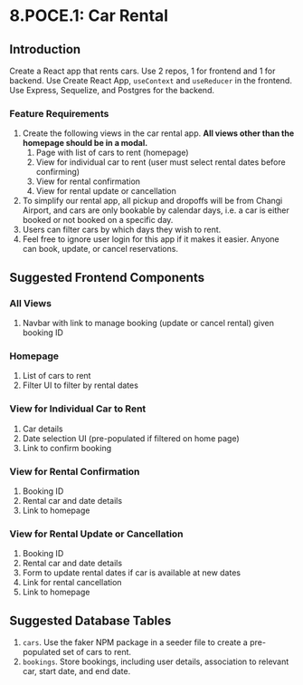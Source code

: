 # 8.POCE.1: Car Rental

## Introduction

Create a React app that rents cars. Use 2 repos, 1 for frontend and 1 for backend. Use Create React App, `useContext` and `useReducer` in the frontend. Use Express, Sequelize, and Postgres for the backend.

### Feature Requirements

1. Create the following views in the car rental app. **All views other than the homepage should be in a modal.**
   1. Page with list of cars to rent \(homepage\)
   2. View for individual car to rent \(user must select rental dates before confirming\)
   3. View for rental confirmation
   4. View for rental update or cancellation
2. To simplify our rental app, all pickup and dropoffs will be from Changi Airport, and cars are only bookable by calendar days, i.e. a car is either booked or not booked on a specific day.
3. Users can filter cars by which days they wish to rent.
4. Feel free to ignore user login for this app if it makes it easier. Anyone can book, update, or cancel reservations.

## Suggested Frontend Components

### All Views

1. Navbar with link to manage booking \(update or cancel rental\) given booking ID

### Homepage

1. List of cars to rent
2. Filter UI to filter by rental dates

### View for Individual Car to Rent

1. Car details
2. Date selection UI \(pre-populated if filtered on home page\)
3. Link to confirm booking

### View for Rental Confirmation

1. Booking ID
2. Rental car and date details
3. Link to homepage

### View for Rental Update or Cancellation

1. Booking ID
2. Rental car and date details
3. Form to update rental dates if car is available at new dates
4. Link for rental cancellation
5. Link to homepage

## Suggested Database Tables

1. `cars`. Use the faker NPM package in a seeder file to create a pre-populated set of cars to rent.
2. `bookings`. Store bookings, including user details, association to relevant car, start date, and end date.

